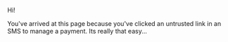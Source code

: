 Hi! 

You've arrived at this page because you've clicked an untrusted link in an SMS to manage a payment. Its really that easy... 

